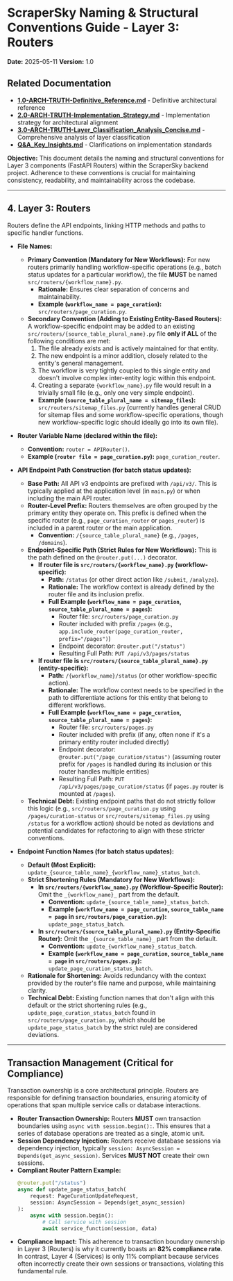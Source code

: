 # ScraperSky Naming & Structural Conventions Guide - Layer 3: Routers

**Date:** 2025-05-11
**Version:** 1.0

## Related Documentation

- **[1.0-ARCH-TRUTH-Definitive_Reference.md](./1.0-ARCH-TRUTH-Definitive_Reference.md)** - Definitive architectural reference
- **[2.0-ARCH-TRUTH-Implementation_Strategy.md](./2.0-ARCH-TRUTH-Implementation_Strategy.md)** - Implementation strategy for architectural alignment
- **[3.0-ARCH-TRUTH-Layer_Classification_Analysis_Concise.md](./3.0-ARCH-TRUTH-Layer_Classification_Analysis_Concise.md)** - Comprehensive analysis of layer classification
- **[Q&A_Key_Insights.md](./Q&A_Key_Insights.md)** - Clarifications on implementation standards

**Objective:** This document details the naming and structural conventions for Layer 3 components (FastAPI Routers) within the ScraperSky backend project. Adherence to these conventions is crucial for maintaining consistency, readability, and maintainability across the codebase.

---

## 4. Layer 3: Routers

Routers define the API endpoints, linking HTTP methods and paths to specific handler functions.

- **File Names:**

  - **Primary Convention (Mandatory for New Workflows):** For new routers primarily handling workflow-specific operations (e.g., batch status updates for a particular workflow), the file **MUST** be named `src/routers/{workflow_name}.py`.
    - **Rationale:** Ensures clear separation of concerns and maintainability.
    - **Example (`workflow_name = page_curation`):** `src/routers/page_curation.py`.
  - **Secondary Convention (Adding to Existing Entity-Based Routers):** A workflow-specific endpoint may be added to an existing `src/routers/{source_table_plural_name}.py` file **only if ALL** of the following conditions are met:
    1.  The file already exists and is actively maintained for that entity.
    2.  The new endpoint is a minor addition, closely related to the entity's general management.
    3.  The workflow is very tightly coupled to this single entity and doesn't involve complex inter-entity logic within this endpoint.
    4.  Creating a separate `{workflow_name}.py` file would result in a trivially small file (e.g., only one very simple endpoint).
    - **Example (`source_table_plural_name = sitemap_files`):** `src/routers/sitemap_files.py` (currently handles general CRUD for sitemap files and some workflow-specific operations, though new workflow-specific logic should ideally go into its own file).

- **Router Variable Name (declared within the file):**

  - **Convention:** `router = APIRouter()`.
  - **Example (`router file = page_curation.py`):** `page_curation_router`.

- **API Endpoint Path Construction (for batch status updates):**

  - **Base Path:** All API v3 endpoints are prefixed with `/api/v3/`. This is typically applied at the application level (in `main.py`) or when including the main API router.
  - **Router-Level Prefix:** Routers themselves are often grouped by the primary entity they operate on. This prefix is defined when the specific router (e.g., `page_curation_router` or `pages_router`) is included in a parent router or the main application.
    - **Convention:** `/{source_table_plural_name}` (e.g., `/pages`, `/domains`).
  - **Endpoint-Specific Path (Strict Rules for New Workflows):** This is the path defined on the `@router.put(...)` decorator.
    - **If router file is `src/routers/{workflow_name}.py` (workflow-specific):**
      - **Path:** `/status` (or other direct action like `/submit`, `/analyze`).
      - **Rationale:** The workflow context is already defined by the router file and its inclusion prefix.
      - **Full Example (`workflow_name = page_curation`, `source_table_plural_name = pages`):**
        - Router file: `src/routers/page_curation.py`
        - Router included with prefix `/pages` (e.g., `app.include_router(page_curation_router, prefix="/pages")`)
        - Endpoint decorator: `@router.put("/status")`
        - Resulting Full Path: `PUT /api/v3/pages/status`
    - **If router file is `src/routers/{source_table_plural_name}.py` (entity-specific):**
      - **Path:** `/{workflow_name}/status` (or other workflow-specific action).
      - **Rationale:** The workflow context needs to be specified in the path to differentiate actions for this entity that belong to different workflows.
      - **Full Example (`workflow_name = page_curation`, `source_table_plural_name = pages`):**
        - Router file: `src/routers/pages.py`
        - Router included with prefix (if any, often none if it's a primary entity router included directly)
        - Endpoint decorator: `@router.put("/page_curation/status")` (assuming router prefix for `/pages` is handled during its inclusion or this router handles multiple entities)
        - Resulting Full Path: `PUT /api/v3/pages/page_curation/status` (if `pages.py` router is mounted at `/pages`).
  - **Technical Debt:** Existing endpoint paths that do not strictly follow this logic (e.g., `src/routers/page_curation.py` using `/pages/curation-status` or `src/routers/sitemap_files.py` using `/status` for a workflow action) should be noted as deviations and potential candidates for refactoring to align with these stricter conventions.

- **Endpoint Function Names (for batch status updates):**
  - **Default (Most Explicit):** `update_{source_table_name}_{workflow_name}_status_batch`.
  - **Strict Shortening Rules (Mandatory for New Workflows):**
    - **In `src/routers/{workflow_name}.py` (Workflow-Specific Router):** Omit the `_{workflow_name}_` part from the default.
      - **Convention:** `update_{source_table_name}_status_batch`.
      - **Example (`workflow_name = page_curation`, `source_table_name = page` in `src/routers/page_curation.py`):** `update_page_status_batch`.
    - **In `src/routers/{source_table_plural_name}.py` (Entity-Specific Router):** Omit the `_{source_table_name}_` part from the default.
      - **Convention:** `update_{workflow_name}_status_batch`.
      - **Example (`workflow_name = page_curation`, `source_table_name = page` in `src/routers/pages.py`):** `update_page_curation_status_batch`.
  - **Rationale for Shortening:** Avoids redundancy with the context provided by the router's file name and purpose, while maintaining clarity.
  - **Technical Debt:** Existing function names that don't align with this default or the strict shortening rules (e.g., `update_page_curation_status_batch` found in `src/routers/page_curation.py`, which should be `update_page_status_batch` by the strict rule) are considered deviations.

---

## Transaction Management (Critical for Compliance)

Transaction ownership is a core architectural principle. Routers are responsible for defining transaction boundaries, ensuring atomicity of operations that span multiple service calls or database interactions.

- **Router Transaction Ownership:** Routers **MUST** own transaction boundaries using `async with session.begin():`. This ensures that a series of database operations are treated as a single, atomic unit.
- **Session Dependency Injection:** Routers receive database sessions via dependency injection, typically `session: AsyncSession = Depends(get_async_session)`. Services **MUST NOT** create their own sessions.
- **Compliant Router Pattern Example:**
  ```python
  @router.put("/status")
  async def update_page_status_batch(
      request: PageCurationUpdateRequest,
      session: AsyncSession = Depends(get_async_session)
  ):
      async with session.begin():
          # Call service with session
          await service_function(session, data)
  ```
- **Compliance Impact:** This adherence to transaction boundary ownership in Layer 3 (Routers) is why it currently boasts an **82% compliance rate**. In contrast, Layer 4 (Services) is only 11% compliant because services often incorrectly create their own sessions or transactions, violating this fundamental rule.
